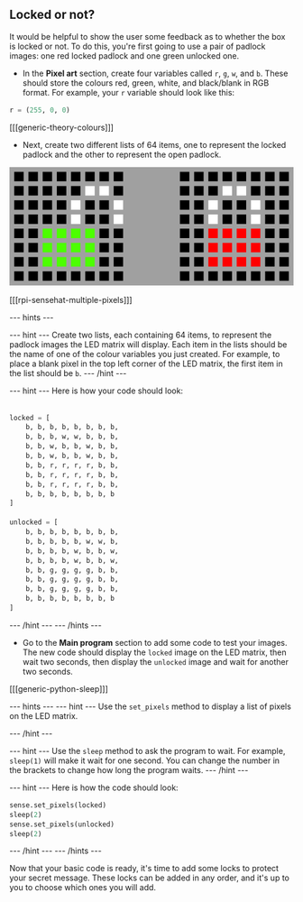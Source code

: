 ## Locked or not?

It would be helpful to show the user some feedback as to whether the box is locked or not. To do this, you're first going to use a pair of padlock images: one red locked padlock and one green unlocked one.

+ In the **Pixel art** section, create four variables called `r`, `g`, `w`, and `b`. These should store the colours red, green, white, and black/blank in RGB format. For example, your `r` variable should look like this:

```python
r = (255, 0, 0)
```

[[[generic-theory-colours]]]

+ Next, create two different lists of 64 items, one to represent the locked padlock and the other to represent the open padlock.

![Padlock Images](images/padlocks.png)

[[[rpi-sensehat-multiple-pixels]]]

--- hints ---

--- hint ---
Create two lists, each containing 64 items, to represent the padlock images the LED matrix will display. Each item in the lists should be the name of one of the colour variables you just created. For example, to place a blank pixel in the top left corner of the LED matrix, the first item in the list should be `b`.
--- /hint ---

--- hint ---
Here is how your code should look:

```python

locked = [
    b, b, b, b, b, b, b, b,
    b, b, b, w, w, b, b, b,
    b, b, w, b, b, w, b, b,
    b, b, w, b, b, w, b, b,
    b, b, r, r, r, r, b, b,
    b, b, r, r, r, r, b, b,
    b, b, r, r, r, r, b, b,
    b, b, b, b, b, b, b, b
]

unlocked = [
    b, b, b, b, b, b, b, b,
    b, b, b, b, b, w, w, b,
    b, b, b, b, w, b, b, w,
    b, b, b, b, w, b, b, w,
    b, b, g, g, g, g, b, b,
    b, b, g, g, g, g, b, b,
    b, b, g, g, g, g, b, b,
    b, b, b, b, b, b, b, b
]
```
--- /hint ---
--- /hints ---

+ Go to the **Main program** section to add some code to test your images. The new code should display the `locked` image on the LED matrix, then wait two seconds, then display the `unlocked` image and wait for another two seconds.

[[[generic-python-sleep]]]

--- hints ---
--- hint ---
Use the `set_pixels` method to display a list of pixels on the LED matrix.

--- /hint ---

--- hint ---
Use the `sleep` method to ask the program to wait. For example, `sleep(1)` will make it wait for one second. You can change the number in the brackets to change how long the program waits.
--- /hint ---

--- hint ---
Here is how the code should look:

```python
sense.set_pixels(locked)
sleep(2)
sense.set_pixels(unlocked)
sleep(2)
```
--- /hint ---
--- /hints ---

Now that your basic code is ready, it's time to add some locks to protect your secret message. These locks can be added in any order, and it's up to you to choose which ones you will add.
